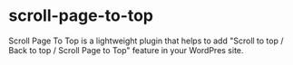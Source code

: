 # scroll-page-to-top
Scroll Page To Top is a lightweight plugin that helps to add "Scroll to top / Back to top / Scroll Page to Top" feature in your WordPres site.
